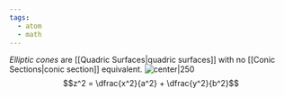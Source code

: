 ```yaml
---
tags:
  - atom
  - math
---
```

*Elliptic cones* are [[Quadric Surfaces|quadric surfaces]] with no [[Conic Sections|conic section]] equivalent.
![center|250](elliptic-cone.png)
$$z^2 = \dfrac{x^2}{a^2} + \dfrac{y^2}{b^2}$$